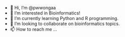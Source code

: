- 👋 Hi, I’m @pwwongaa
- 👀 I’m interested in Bioinformatics!
- 🌱 I’m currently learning Python and R programming.
- 💞️ I’m looking to collaborate on bioinformatics topics.
- 📫 How to reach me ...

<!---
pwwongaa/pwwongaa is a ✨ special ✨ repository because its `README.md` (this file) appears on your GitHub profile.
You can click the Preview link to take a look at your changes.
--->
